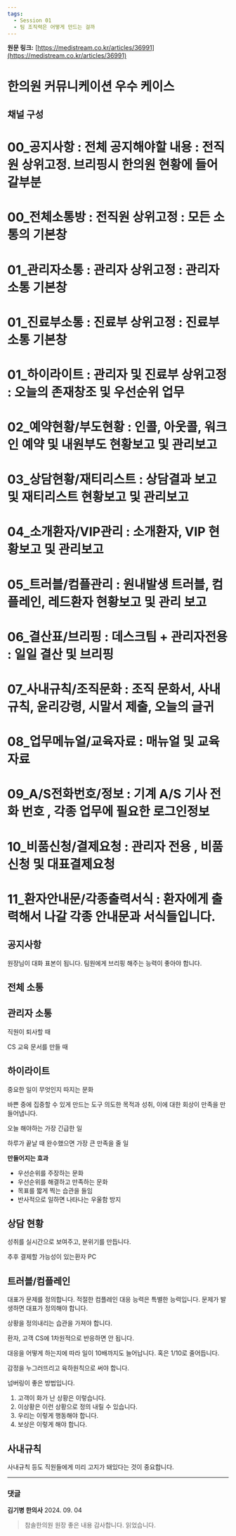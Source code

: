 ```yaml
---
tags:
  - Session 01
  - 팀 조직력은 어떻게 만드는 걸까
---
```


**원문 링크:** [https://medistream.co.kr/articles/36991](https://medistream.co.kr/articles/36991)

# 한의원 커뮤니케이션 우수 케이스

## 채널 구성

# 00_공지사항 : 전체 공지해야할 내용 : 전직원 상위고정. 브리핑시 한의원 현황에 들어갈부분
# 00_전체소통방 : 전직원 상위고정 : 모든 소통의 기본창
# 01_관리자소통 : 관리자 상위고정 : 관리자 소통 기본창
# 01_진료부소통 : 진료부 상위고정 : 진료부 소통 기본창
# 01_하이라이트 : 관리자 및 진료부 상위고정 : 오늘의 존재창조 및 우선순위 업무
# 02_예약현황/부도현황 : 인콜, 아웃콜, 워크인 예약 및 내원부도 현황보고 및 관리보고
# 03_상담현황/재티리스트 : 상담결과 보고 및 재티리스트 현황보고 및 관리보고
# 04_소개환자/VIP관리 : 소개환자, VIP 현황보고 및 관리보고
# 05_트러블/컴플관리 : 원내발생 트러블, 컴플레인, 레드환자 현황보고 및 관리 보고
# 06_결산표/브리핑 : 데스크팀 + 관리자전용 : 일일 결산 및 브리핑
# 07_사내규칙/조직문화 : 조직 문화서, 사내규칙, 윤리강령, 시말서 제출, 오늘의 글귀
# 08_업무메뉴얼/교육자료 : 매뉴얼 및 교육자료
# 09_A/S전화번호/정보 : 기계 A/S 기사 전화 번호 , 각종 업무에 필요한 로그인정보
# 10_비품신청/결제요청 : 관리자 전용 , 비품신청 및 대표결제요청
# 11_환자안내문/각종출력서식 : 환자에게 출력해서 나갈 각종 안내문과 서식들입니다.

## 공지사항

원장님이 대화 표본이 됩니다.
팀원에게 브리핑 해주는 능력이 좋아야 합니다.

## 전체 소통

## 관리자 소통

직원이 퇴사할 때

CS 교육 문서를 만들 때

## 하이라이트

중요한 일이 무엇인지 따지는 문화

바쁜 중에 집중할 수 있게 만드는 도구
의도한 목적과 성취, 이에 대한 회상이 만족을 만들어냅니다.

오늘 해야하는 가장 긴급한 일

하루가 끝날 때 완수했으면 가장 큰 만족을 줄 일

**만들어지는 효과**

- 우선순위를 주장하는 문화
- 우선순위를 해결하고 만족하는 문화
- 목표를 짧게 찍는 습관을 들임
- 반사적으로 일하면 나타나는 우울함 방지

## 상담 현황

성취를 실시간으로 보여주고, 분위기를 만듭니다.

추후 결제할 가능성이 있는환자 PC

## 트러블/컴플레인

대표가 문제를 정의합니다.
적절한 컴플레인 대응 능력은 특별한 능력입니다. 문제가 발생하면 대표가 정의해야 합니다.

상황을 정의내리는 습관을 가져야 합니다.

환자, 고객 CS에 1차원적으로 반응하면 안 됩니다.

대응을 어떻게 하는지에 따라 일이 10배까지도 늘어납니다.
혹은 1/10로 줄어듭니다.

감정을 누그러뜨리고 육하원칙으로 써야 합니다.

넘버링이 좋은 방법입니다.
1. 고객이 화가 난 상황은 이렇습니다.
2. 이상황은 이런 상황으로 정의 내릴 수 있습니다.
3. 우리는 이렇게 행동해야 합니다.
4. 보상은 이렇게 해야 합니다.

## 사내규칙

사내규칙 등도 직원들에게 미리 고지가 돼있다는 것이 중요합니다.

---

### 댓글

**김기병 한의사** 2024. 09. 04
> 참솔한의원 원장
> 좋은 내용 감사합니다. 읽었습니다.
